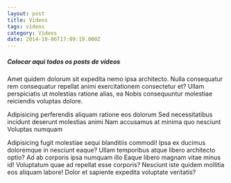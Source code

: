 ```yaml
---
layout: post
title: Vídeos
tags: vídeos
category: Vídeos
date: 2014-10-06T17:09:19.000Z
---
```


##### Colocar aqui todos os posts de vídeos

Amet quidem dolorum sit expedita nemo ipsa architecto. Nulla consequatur rem consequatur repellat animi exercitationem consectetur et? Ullam perspiciatis ut molestias ratione alias, ea Nobis consequuntur molestiae reiciendis voluptas dolore.

Adipisicing perferendis aliquam ratione eos dolorum Sed necessitatibus incidunt deserunt molestias animi Nam accusamus at minima quo nesciunt Voluptas numquam

Adipisicing fugit molestiae sequi blanditiis commodi! Ipsa ex ducimus doloremque in nesciunt eaque? Ullam temporibus atque libero architecto optio? Ad ab corporis ipsa numquam illo Eaque libero magnam vitae minus id! Voluptatum quae ad repellat esse corporis? Nesciunt iste quidem mollitia eos aliquam labore! Dolor et sapiente expedita voluptate veritatis?
